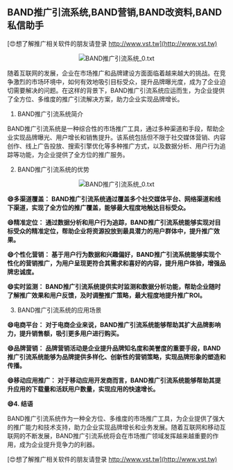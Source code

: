 ## **BAND推广引流系统,BAND营销,BAND改资料,BAND私信助手**

[😍想了解推广相关软件的朋友请登录 http://www.vst.tw](http://www.vst.tw)

 <center><img src="https://vst.tw/MP4/tuiguang/png/2.png" alt="BAND推广引流系统_0.txt"></center>

随着互联网的发展，企业在市场推广和品牌建设方面面临着越来越大的挑战。在竞争激烈的市场环境中，如何有效地吸引目标受众，提升品牌曝光度，成为了企业迫切需要解决的问题。在这样的背景下，BAND推广引流系统应运而生，为企业提供了全方位、多维度的推广引流解决方案，助力企业实现品牌增长。

1. BAND推广引流系统简介

BAND推广引流系统是一种综合性的市场推广工具，通过多种渠道和手段，帮助企业实现品牌曝光、用户增长和销售提升。该系统包括但不限于社交媒体营销、内容创作、线上广告投放、搜索引擎优化等多种推广方式，以及数据分析、用户行为追踪等功能，为企业提供了全方位的推广服务。

2. BAND推广引流系统的优势

 <center><img src="https://vst.tw/MP4/tuiguang/png/3.png" alt="BAND推广引流系统_0.txt"></center>

**😄多渠道覆盖： BAND推广引流系统通过覆盖多个社交媒体平台、网络渠道和线下渠道，实现了全方位的推广覆盖，能够最大程度地触达目标受众。**

**😄精准定位： 通过数据分析和用户行为追踪，BAND推广引流系统能够实现对目标受众的精准定位，帮助企业将资源投放到最具潜力的用户群体中，提升推广效果。**

**😄个性化营销： 基于用户行为数据和兴趣偏好，BAND推广引流系统能够实现个性化的营销推广，为用户呈现更符合其需求和喜好的内容，提升用户体验，增强品牌忠诚度。**

**😄实时监测： BAND推广引流系统提供实时监测和数据分析功能，帮助企业随时了解推广效果和用户反馈，及时调整推广策略，最大程度地提升推广ROI。**

3. BAND推广引流系统的应用场景

**😄电商平台： 对于电商企业来说，BAND推广引流系统能够帮助其扩大品牌影响力，提升销售额，吸引更多用户进行购买。**

**😄品牌营销： 品牌营销活动是企业提升品牌知名度和美誉度的重要手段，BAND推广引流系统能够为品牌提供多样化、创新性的营销策略，实现品牌形象的塑造和传播。**

**😄移动应用推广： 对于移动应用开发商而言，BAND推广引流系统能够帮助其提升应用的下载量和活跃用户数量，实现应用的快速增长。**

**😄4. 结语**

BAND推广引流系统作为一种全方位、多维度的市场推广工具，为企业提供了强大的推广能力和技术支持，助力企业实现品牌增长和业务发展。随着互联网和移动互联网的不断发展，BAND推广引流系统将会在市场推广领域发挥越来越重要的作用，成为企业提升竞争力的利器。

[😍想了解推广相关软件的朋友请登录 http://www.vst.tw](http://www.vst.tw)



